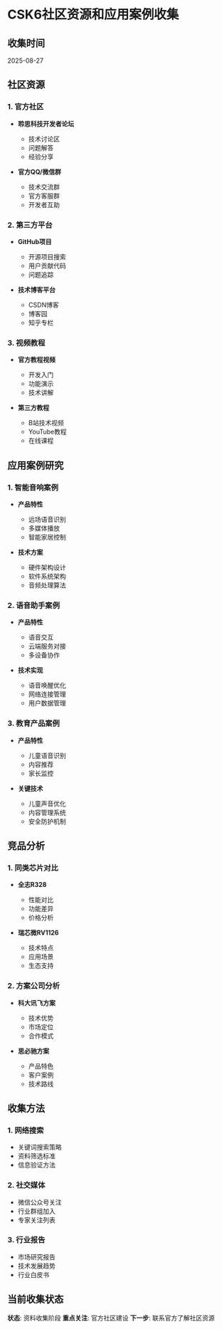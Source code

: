 # CSK6社区资源和应用案例收集

## 收集时间
2025-08-27

## 社区资源

### 1. 官方社区
- **聆思科技开发者论坛**
  - 技术讨论区
  - 问题解答
  - 经验分享

- **官方QQ/微信群**
  - 技术交流群
  - 官方客服群
  - 开发者互助

### 2. 第三方平台
- **GitHub项目**
  - 开源项目搜索
  - 用户贡献代码
  - 问题追踪

- **技术博客平台**
  - CSDN博客
  - 博客园
  - 知乎专栏

### 3. 视频教程
- **官方教程视频**
  - 开发入门
  - 功能演示
  - 技术讲解

- **第三方教程**
  - B站技术视频
  - YouTube教程
  - 在线课程

## 应用案例研究

### 1. 智能音响案例
- **产品特性**
  - 远场语音识别
  - 多媒体播放
  - 智能家居控制

- **技术方案**
  - 硬件架构设计
  - 软件系统架构
  - 音频处理算法

### 2. 语音助手案例
- **产品特性**
  - 语音交互
  - 云端服务对接
  - 多设备协作

- **技术实现**
  - 语音唤醒优化
  - 网络连接管理
  - 用户数据管理

### 3. 教育产品案例
- **产品特性**
  - 儿童语音识别
  - 内容推荐
  - 家长监控

- **关键技术**
  - 儿童声音优化
  - 内容管理系统
  - 安全防护机制

## 竞品分析

### 1. 同类芯片对比
- **全志R328**
  - 性能对比
  - 功能差异
  - 价格分析

- **瑞芯微RV1126**
  - 技术特点
  - 应用场景
  - 生态支持

### 2. 方案公司分析
- **科大讯飞方案**
  - 技术优势
  - 市场定位
  - 合作模式

- **思必驰方案**
  - 产品特色
  - 客户案例
  - 技术路线

## 收集方法

### 1. 网络搜索
- 关键词搜索策略
- 资料筛选标准
- 信息验证方法

### 2. 社交媒体
- 微信公众号关注
- 行业群组加入
- 专家关注列表

### 3. 行业报告
- 市场研究报告
- 技术发展趋势
- 行业白皮书

## 当前收集状态
**状态**: 资料收集阶段
**重点关注**: 官方社区建设
**下一步**: 联系官方了解社区资源